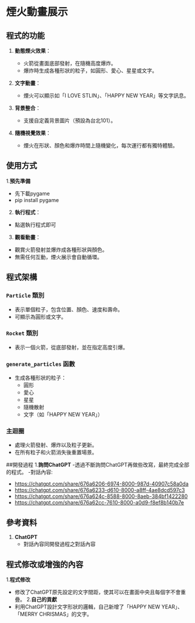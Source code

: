 # 煙火動畫展示


## 程式的功能
1. **動態煙火效果**：
   - 火箭從畫面底部發射，在隨機高度爆炸。
   - 爆炸時生成各種形狀的粒子，如圓形、愛心、星星或文字。

2. **文字動畫**：
   - 煙火可以顯示如「I LOVE STLIN」、「HAPPY NEW YEAR」等文字訊息。

3. **背景整合**：
   - 支援自定義背景圖片（預設為台北101）。

4. **隨機視覺效果**：
   - 煙火在形狀、顏色和爆炸時間上隨機變化，每次運行都有獨特體驗。


## 使用方式
1.**預先準備**
  - 先下載pygame
  - pip install pygame
  
2. **執行程式**：
  - 點選執行程式即可

3. **觀看動畫**：
  - 觀賞火箭發射並爆炸成各種形狀與顏色。
  - 無需任何互動，煙火展示會自動循環。

## 程式架構

### `Particle` 類別
- 表示單個粒子，包含位置、顏色、速度和壽命。
- 可顯示為圓形或文字。

### `Rocket` 類別
- 表示一個火箭，從底部發射，並在指定高度引爆。

### `generate_particles` 函數
- 生成各種形狀的粒子：
  - 圓形
  - 愛心
  - 星星
  - 隨機散射
  - 文字（如「HAPPY NEW YEAR」）

### 主迴圈
- 處理火箭發射、爆炸以及粒子更新。
- 在所有粒子和火箭消失後重置場景。
  
##開發過程
1.**詢問ChatGPT**
  -透過不斷詢問ChatGPT再做些改寫，最終完成全部的程式。
  -對話內容:
   - https://chatgpt.com/share/676a6206-6974-8000-987d-40907c58a0da
   - https://chatgpt.com/share/676a6233-d610-8000-a8ff-4ae8dcd597c3
   - https://chatgpt.com/share/676a624c-8588-8000-8aeb-384bf1422280
   - https://chatgpt.com/share/676a62cc-7610-8000-a0d9-f8ef8b140b7e

## 參考資料
1. **ChatGPT**
   - 對話內容同開發過程之對話內容

## 程式修改或增強的內容
1.**程式修改**
  - 修改了ChatGPT原先設定的文字間距，使其可以在畫面中央且每個字不會重疊。
2.**自己的貢獻**
  - 利用ChatGPT設計文字形狀的邏輯，自己新增了「HAPPY NEW YEAR」、「MERRY CHRISMAS」的文字。

